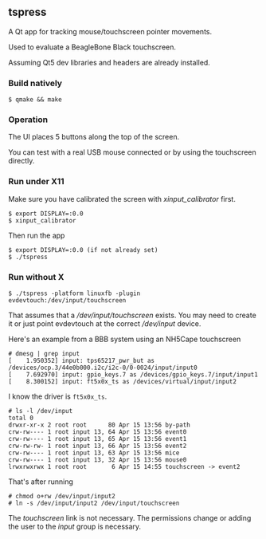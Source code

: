 ## tspress

A Qt app for tracking mouse/touchscreen pointer movements.

Used to evaluate a BeagleBone Black touchscreen.

Assuming Qt5 dev libraries and headers are already installed.

### Build natively

    $ qmake && make

### Operation

The UI places 5 buttons along the top of the screen.

You can test with a real USB mouse connected or by using the
touchscreen directly.
    
### Run under X11

Make sure you have calibrated the screen with *xinput_calibrator* first.

    $ export DISPLAY=:0.0
    $ xinput_calibrator

Then run the app

    $ export DISPLAY=:0.0 (if not already set)
    $ ./tspress


### Run without X

    $ ./tspress -platform linuxfb -plugin evdevtouch:/dev/input/touchscreen

That assumes that a */dev/input/touchscreen* exists. You may need to create
it or just point evdevtouch at the correct */dev/input* device.

Here's an example from a BBB system using an NH5Cape touchscreen

    # dmesg | grep input
    [    1.950352] input: tps65217_pwr_but as /devices/ocp.3/44e0b000.i2c/i2c-0/0-0024/input/input0
    [    7.692970] input: gpio_keys.7 as /devices/gpio_keys.7/input/input1
    [    8.300152] input: ft5x0x_ts as /devices/virtual/input/input2

I know the driver is `ft5x0x_ts`.

    # ls -l /dev/input
    total 0
    drwxr-xr-x 2 root root      80 Apr 15 13:56 by-path
    crw-rw---- 1 root input 13, 64 Apr 15 13:56 event0
    crw-rw---- 1 root input 13, 65 Apr 15 13:56 event1
    crw-rw-rw- 1 root input 13, 66 Apr 15 13:56 event2
    crw-rw---- 1 root input 13, 63 Apr 15 13:56 mice
    crw-rw---- 1 root input 13, 32 Apr 15 13:56 mouse0
    lrwxrwxrwx 1 root root       6 Apr 15 14:55 touchscreen -> event2

That's after running

    # chmod o+rw /dev/input/input2
    # ln -s /dev/input/input2 /dev/input/touchscreen

The *touchscreen* link is not necessary. The permissions change 
or adding the user to the *input* group is necessary.

